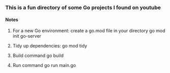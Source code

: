 ### This is a fun directory of some Go projects I found on youtube

#### Notes
1. For a new Go environment: create a go.mod file in your directory
    go mod init go-server

2. Tidy up dependencies:
    go mod tidy

3. Build command 
   go build

4. Run command
   go run main.go
